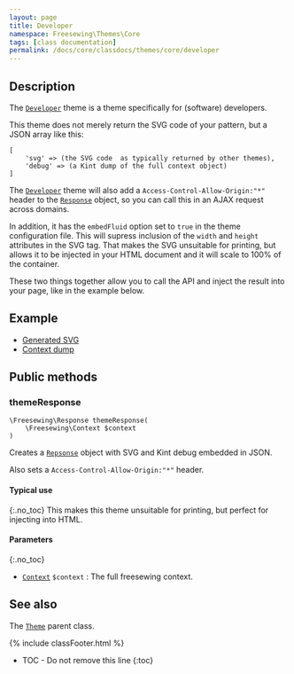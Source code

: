 ```yaml
---
layout: page
title: Developer
namespace: Freesewing\Themes\Core
tags: [class documentation]
permalink: /docs/core/classdocs/themes/core/developer
---
```

## Description 

The [`Developer`](developer) theme is a theme specifically for (software) developers.

This theme does not merely return the SVG code of your pattern, but a JSON array like this:

```php?start_inline=1
[
    'svg' => (the SVG code  as typically returned by other themes),
    'debug' => (a Kint dump of the full context object)
]
```

The [`Developer`](developer) theme will also add a `Access-Control-Allow-Origin:"*"` header 
to the [`Response`](/class/response) object, so you can call this in an AJAX request across 
domains.

In addition, it has the `embedFluid` option set to `true` in the theme configuration file.
This will supress inclusion of the `width` and `height` attributes in the SVG tag.
That makes the SVG unsuitable for printing, but allows it to be injected in your HTML
document and it will scale to 100% of the container.

These two things together allow you to call the API and inject the result into your page, 
like in the example below.

## Example 

<ul class="nav nav-tabs" role="tablist">
    <li class="nav-item"><a class="nav-link active" href="#svg" role="tab" data-toggle="tab">Generated SVG</a></li>
    <li class="nav-item"><a class="nav-link" href="#kint" role="tab" data-toggle="tab">Context dump</a></li>
</ul>

<div class="tab-content">
<div role="tabpanel" class="tab-pane active" id="svg" markdown="1">
</div>
<div role="tabpanel" class="tab-pane" id="kint" markdown="1">
</div>
</div>

## Public methods

### themeResponse

```php?start_inline=1
\Freesewing\Response themeResponse(
    \Freesewing\Context $context
)
```

Creates a [`Repsonse`](/class/response) object with SVG and Kint debug embedded in JSON.

Also sets a `Access-Control-Allow-Origin:"*"` header.

#### Typical use
{:.no_toc}
This makes this theme unsuitable for printing, but perfect for injecting into HTML.

#### Parameters
{:.no_toc}

- [`Context`](/class/context) `$context` : The full freesewing context.

## See also

The [`Theme`](theme) parent class.

{% include classFooter.html %}
* TOC - Do not remove this line
{:toc}

<script>
$.ajax({
    type: "GET",
    url: 'https://api.freesewing.org/?service=draft&pattern=AaronAshirt&theme=Developer',
    success: function(data) {
        data = jQuery.parseJSON(data);
        $('#svg').html(data.svg);
        $('#kint').html(data.debug);
    }
});
</script>
